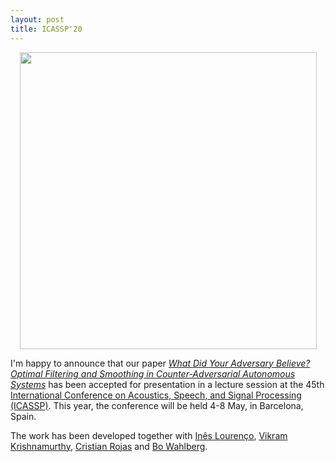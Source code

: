 ```yaml
---
layout: post
title: ICASSP'20 
---
```

<p align="center">
    <img width="475" src="https://2020.ieeeicassp.org/wp-content/uploads/2019/05/logo_ICASSP-e1559035843728.png">
</p>

I'm happy to announce that our paper [*What Did Your Adversary Believe? Optimal Filtering
and Smoothing in Counter-Adversarial Autonomous
Systems*](https://arxiv.org/pdf/1910.07332.pdf) has been accepted for presentation in
a lecture session at the 45th [International Conference on Acoustics, Speech, and Signal
Processing (ICASSP)](https://2020.ieeeicassp.org/). This year, the conference will be held
4-8 May, in Barcelona, Spain.

The work has been developed together with [Inês
Lourenço](https://www.kth.se/profile/ineslo), [Vikram
Krishnamurthy](https://scholar.google.com/citations?user=em7o4kwAAAAJ&hl=en), [Cristian
Rojas](https://people.kth.se/~crro/index.html) and [Bo
Wahlberg](https://www.kth.se/profile/bo).
